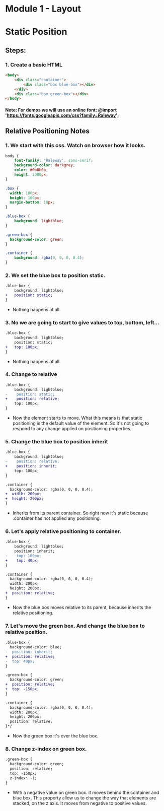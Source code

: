 # Module 1 - Layout

# Static Position

## Steps:

### 1. Create a basic HTML

```html
<body>
    <div class="container">
        <div class="box blue-box"></div>
    </div>
    <div class="box green-box"></div>
</body>
``` 
#### Note: For demos we will use an online font: @import 'https://fonts.googleapis.com/css?family=Raleway';

## Relative Positioning Notes

### 1. We start with this css. Watch on browser how it looks.

```css
body {
    font-family: 'Raleway', sans-serif;
    background-color: darkgrey;
    color: #0b0b0b;
    height: 2000px;
}

.box {
  width: 100px;
  height: 100px;
  margin-bottom: 10px;
}

.blue-box {
    background: lightblue;
}

.green-box {
  background-color: green;
}

.container {
    background: rgba(0, 0, 0, 0.4);
}
```

### 2. We set the blue box to position static. 

```diff
.blue-box {
    background: lightblue;
+   position: static;    
}
```

* Nothing happens at all.

### 3. No we are going to start to give values to top, bottom, left...

```diff
.blue-box {
    background: lightblue;
    position: static;
+   top: 100px;    
}
```

* Nothing happens at all.

### 4. Change to relative

```diff
.blue-box {
    background: lightblue;
-    position: static;
+    position: relative;
    top: 100px;    
}
```

* Now the element starts to move. What this means is that static positioning is the default value of the element. So it's not going to respond to any change applied on positioning properties.

### 5. Change the blue box to position inherit

```diff
.blue-box {
    background: lightblue;
-    position: relative;
+    position: inherit;
    top: 100px;    
}

.container {
  background-color: rgba(0, 0, 0, 0.4);
+  width: 200px;
+  height: 200px;
}
```

* Inherits from its parent container. So right now it's static because .container has not applied any positioning.

### 6. Let's apply relative positioning to container.

```diff
.blue-box {
    background: lightblue;
    position: inherit;
-    top: 100px; 
+    top: 40px;    
}

.container {
  background-color: rgba(0, 0, 0, 0.4);
  width: 200px;
  height: 200px;
+  position: relative;
}
```

* Now the blue box moves relative to its parent, because inherits the relative positioning.

### 7. Let's move the green box. And change the blue box to relative position.

```diff
.blue-box {
  background-color: blue;
-  position: inherit;
+  position: relative;
-  top: 40px;
}

.green-box {
  background-color: green;
+  position: relative;
+  top: -150px;
}

.container {
  background-color: rgba(0, 0, 0, 0.4);
  width: 200px;
  height: 200px;
  position: relative;
}*/
```

* Now the green box it's over the blue box.

### 8. Change z-index on green box.
```diff
.green-box {
  background-color: green;
  position: relative;
  top: -150px;
  z-index: -1;
}
```

* With a negative value on green box. it moves behind the container and blue box. This property allow us to change the way that elements are stacked, on the z axis. It moves from negative to positive values. 